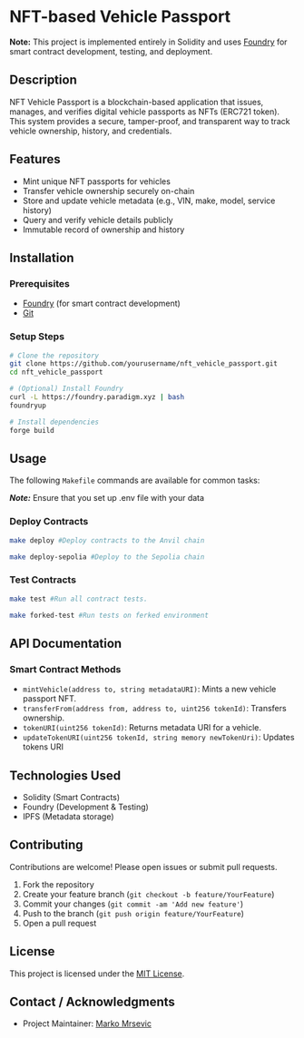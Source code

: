 
# NFT-based Vehicle Passport 
  
**Note:** This project is implemented entirely in Solidity and uses [Foundry](https://book.getfoundry.sh/) for smart contract development, testing, and deployment.


## Description

NFT Vehicle Passport is a blockchain-based application that issues, manages, and verifies digital vehicle passports as NFTs (ERC721 token). This system provides a secure, tamper-proof, and transparent way to track vehicle ownership, history, and credentials.

## Features

- Mint unique NFT passports for vehicles
- Transfer vehicle ownership securely on-chain
- Store and update vehicle metadata (e.g., VIN, make, model, service history)
- Query and verify vehicle details publicly
- Immutable record of ownership and history

## Installation

### Prerequisites

- [Foundry](https://book.getfoundry.sh/) (for smart contract development)
- [Git](https://git-scm.com/)

### Setup Steps

```bash
# Clone the repository
git clone https://github.com/yourusername/nft_vehicle_passport.git
cd nft_vehicle_passport

# (Optional) Install Foundry
curl -L https://foundry.paradigm.xyz | bash
foundryup

# Install dependencies
forge build
```

## Usage
The following `Makefile` commands are available for common tasks:

***Note:*** Ensure that you set up .env file with your data
### Deploy Contracts

```bash
make deploy #Deploy contracts to the Anvil chain
```
```bash
make deploy-sepolia #Deploy to the Sepolia chain
```

### Test Contracts

```bash
make test #Run all contract tests.
```
```bash
make forked-test #Run tests on ferked environment
```


## API Documentation

### Smart Contract Methods

- `mintVehicle(address to, string metadataURI)`: Mints a new vehicle passport NFT.
- `transferFrom(address from, address to, uint256 tokenId)`: Transfers ownership.
- `tokenURI(uint256 tokenId)`: Returns metadata URI for a vehicle.
- `updateTokenURI(uint256 tokenId, string memory newTokenUri)`: Updates tokens URI


## Technologies Used

- Solidity (Smart Contracts)
- Foundry (Development & Testing)
- IPFS (Metadata storage)

## Contributing

Contributions are welcome! Please open issues or submit pull requests.

1. Fork the repository
2. Create your feature branch (`git checkout -b feature/YourFeature`)
3. Commit your changes (`git commit -am 'Add new feature'`)
4. Push to the branch (`git push origin feature/YourFeature`)
5. Open a pull request

## License

This project is licensed under the [MIT License](https://opensource.org/licenses/MIT).

## Contact / Acknowledgments

- Project Maintainer: [Marko Mrsevic](marko.mrsevic@outlook.com)

